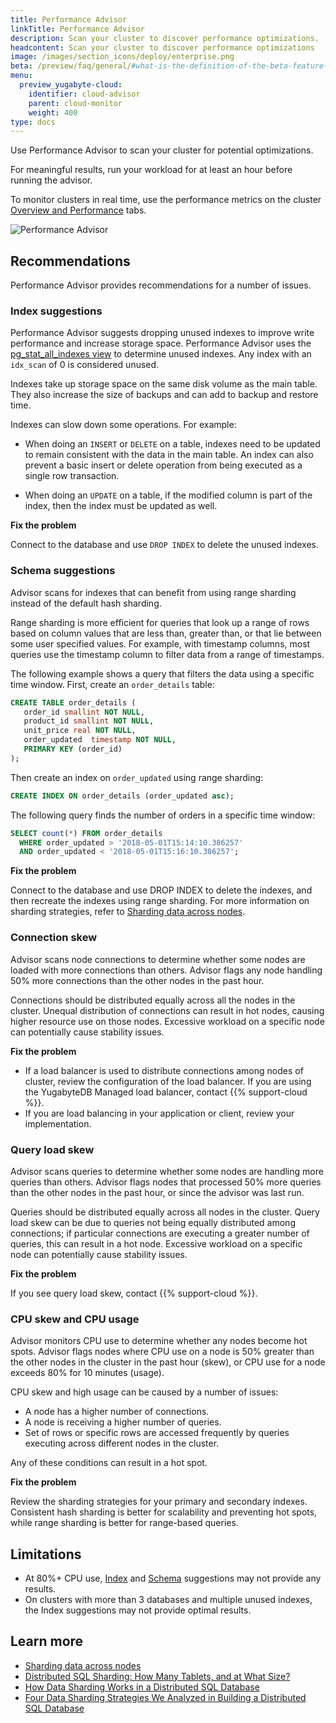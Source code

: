 ```yaml
---
title: Performance Advisor
linkTitle: Performance Advisor
description: Scan your cluster to discover performance optimizations.
headcontent: Scan your cluster to discover performance optimizations
image: /images/section_icons/deploy/enterprise.png
beta: /preview/faq/general/#what-is-the-definition-of-the-beta-feature-tag
menu:
  preview_yugabyte-cloud:
    identifier: cloud-advisor
    parent: cloud-monitor
    weight: 400
type: docs
---
```


Use Performance Advisor to scan your cluster for potential optimizations.

For meaningful results, run your workload for at least an hour before running the advisor.

To monitor clusters in real time, use the performance metrics on the cluster [Overview and Performance](../overview/) tabs.

![Performance Advisor](/images/yb-cloud/cloud-clusters-advisor.png)

## Recommendations

Performance Advisor provides recommendations for a number of issues.

### Index suggestions

Performance Advisor suggests dropping unused indexes to improve write performance and increase storage space. Performance Advisor uses the [pg_stat_all_indexes view](https://www.postgresql.org/docs/11/monitoring-stats.html#PG-STAT-ALL-INDEXES-VIEW) to determine unused indexes. Any index with an `idx_scan` of 0 is considered unused.

Indexes take up storage space on the same disk volume as the main table. They also increase the size of backups and can add to backup and restore time.

Indexes can slow down some operations. For example:

- When doing an `INSERT` or `DELETE` on a table, indexes need to be updated to remain consistent with the data in the main table. An index can also prevent a basic insert or delete operation from being executed as a single row transaction.

- When doing an `UPDATE` on a table, if the modified column is part of the index, then the index must be updated as well.

**Fix the problem**

Connect to the database and use `DROP INDEX` to delete the unused indexes.

### Schema suggestions

Advisor scans for indexes that can benefit from using range sharding instead of the default hash sharding.

Range sharding is more efficient for queries that look up a range of rows based on column values that are less than, greater than, or that lie between some user specified values. For example, with timestamp columns, most queries use the timestamp column to filter data from a range of timestamps.

The following example shows a query that filters the data using a specific time window. First, create an `order_details` table:

```sql
CREATE TABLE order_details (
   order_id smallint NOT NULL,
   product_id smallint NOT NULL,
   unit_price real NOT NULL,
   order_updated  timestamp NOT NULL,
   PRIMARY KEY (order_id)
);
```

Then create an index on `order_updated` using range sharding:

```sql
CREATE INDEX ON order_details (order_updated asc);
```

The following query finds the number of orders in a specific time window:

```sql
SELECT count(*) FROM order_details
  WHERE order_updated > '2018-05-01T15:14:10.386257'
  AND order_updated < '2018-05-01T15:16:10.386257';
```

**Fix the problem**

Connect to the database and use DROP INDEX to delete the indexes, and then recreate the indexes using range sharding. For more information on sharding strategies, refer to [Sharding data across nodes](../../../explore/linear-scalability/sharding-data/).

### Connection skew

Advisor scans node connections to determine whether some nodes are loaded with more connections than others. Advisor flags any node handling 50% more connections than the other nodes in the past hour.

Connections should be distributed equally across all the nodes in the cluster. Unequal distribution of connections can result in hot nodes, causing higher resource use on those nodes. Excessive workload on a specific node can potentially cause stability issues.

**Fix the problem**

- If a load balancer is used to distribute connections among nodes of cluster, review the configuration of the load balancer. If you are using the YugabyteDB Managed load balancer, contact {{% support-cloud %}}.
- If you are load balancing in your application or client, review your implementation.

### Query load skew

Advisor scans queries to determine whether some nodes are handling more queries than others. Advisor flags nodes that processed 50% more queries than the other nodes in the past hour, or since the advisor was last run.

Queries should be distributed equally across all nodes in the cluster. Query load skew can be due to queries not being equally distributed among connections; if particular connections are executing a greater number of queries, this can result in a hot node. Excessive workload on a specific node can potentially cause stability issues.

**Fix the problem**

If you see query load skew, contact {{% support-cloud %}}.

### CPU skew and CPU usage

Advisor monitors CPU use to determine whether any nodes become hot spots. Advisor flags nodes where CPU use on a node is 50% greater than the other nodes in the cluster in the past hour (skew), or CPU use for a node exceeds 80% for 10 minutes (usage).

CPU skew and high usage can be caused by a number of issues:

- A node has a higher number of connections.
- A node is receiving a higher number of queries.
- Set of rows or specific rows are accessed frequently by queries executing across different nodes in the cluster.

Any of these conditions can result in a hot spot.

**Fix the problem**

Review the sharding strategies for your primary and secondary indexes. Consistent hash sharding is better for scalability and preventing hot spots, while range sharding is better for range-based queries.

## Limitations

- At 80%+ CPU use, [Index](#index-suggestions) and [Schema](#schema-suggestions) suggestions may not provide any results.
- On clusters with more than 3 databases and multiple unused indexes, the Index suggestions may not provide optimal results.

## Learn more

- [Sharding data across nodes](../../../explore/linear-scalability/sharding-data/)
- [Distributed SQL Sharding: How Many Tablets, and at What Size?](https://blog.yugabyte.com/distributed-sql-sharding-how-many-tablets-size/)
- [How Data Sharding Works in a Distributed SQL Database](https://blog.yugabyte.com/how-data-sharding-works-in-a-distributed-sql-database/)
- [Four Data Sharding Strategies We Analyzed in Building a Distributed SQL Database](https://blog.yugabyte.com/four-data-sharding-strategies-we-analyzed-in-building-a-distributed-sql-database/)
